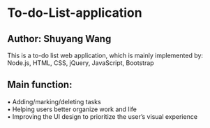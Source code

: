 # To-do-List-application

## Author: Shuyang Wang
This is a to-do list web application, which is mainly implemented by: Node.js, HTML, CSS, jQuery, JavaScript, Bootstrap

## Main function:
• Adding/marking/deleting tasks  
• Helping users better organize work and life  
• Improving the UI design to prioritize the user’s visual experience
